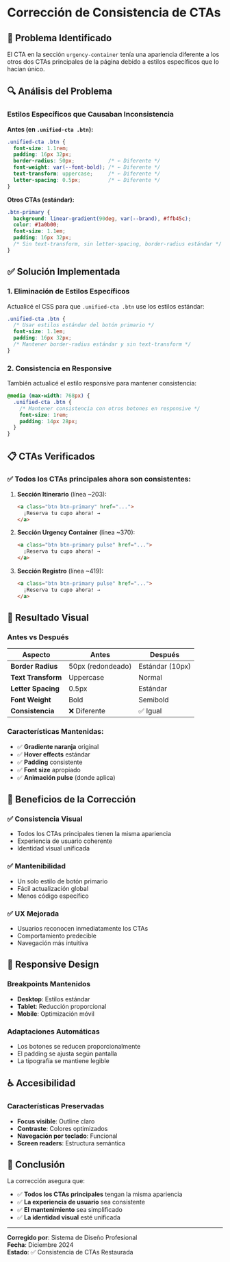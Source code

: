 # Corrección de Consistencia de CTAs

## 🎯 Problema Identificado

El CTA en la sección `urgency-container` tenía una apariencia diferente a los otros dos CTAs principales de la página debido a estilos específicos que lo hacían único.

## 🔍 Análisis del Problema

### Estilos Específicos que Causaban Inconsistencia

**Antes (en `.unified-cta .btn`):**
```css
.unified-cta .btn {
  font-size: 1.1rem;
  padding: 16px 32px;
  border-radius: 50px;           /* ← Diferente */
  font-weight: var(--font-bold); /* ← Diferente */
  text-transform: uppercase;     /* ← Diferente */
  letter-spacing: 0.5px;         /* ← Diferente */
}
```

**Otros CTAs (estándar):**
```css
.btn-primary {
  background: linear-gradient(90deg, var(--brand), #ffb45c);
  color: #1a0b00;
  font-size: 1.1em;
  padding: 16px 32px;
  /* Sin text-transform, sin letter-spacing, border-radius estándar */
}
```

## ✅ Solución Implementada

### 1. **Eliminación de Estilos Específicos**

Actualicé el CSS para que `.unified-cta .btn` use los estilos estándar:

```css
.unified-cta .btn {
  /* Usar estilos estándar del botón primario */
  font-size: 1.1em;
  padding: 16px 32px;
  /* Mantener border-radius estándar y sin text-transform */
}
```

### 2. **Consistencia en Responsive**

También actualicé el estilo responsive para mantener consistencia:

```css
@media (max-width: 768px) {
  .unified-cta .btn {
    /* Mantener consistencia con otros botones en responsive */
    font-size: 1rem;
    padding: 14px 28px;
  }
}
```

## 📋 CTAs Verificados

### ✅ Todos los CTAs principales ahora son consistentes:

1. **Sección Itinerario** (línea ~203):
   ```html
   <a class="btn btn-primary" href="...">
     ¡Reserva tu cupo ahora! →
   </a>
   ```

2. **Sección Urgency Container** (línea ~370):
   ```html
   <a class="btn btn-primary pulse" href="...">
     ¡Reserva tu cupo ahora! →
   </a>
   ```

3. **Sección Registro** (línea ~419):
   ```html
   <a class="btn btn-primary pulse" href="...">
     ¡Reserva tu cupo ahora! →
   </a>
   ```

## 🎨 Resultado Visual

### Antes vs Después

| Aspecto | Antes | Después |
|---------|-------|---------|
| **Border Radius** | 50px (redondeado) | Estándar (10px) |
| **Text Transform** | Uppercase | Normal |
| **Letter Spacing** | 0.5px | Estándar |
| **Font Weight** | Bold | Semibold |
| **Consistencia** | ❌ Diferente | ✅ Igual |

### Características Mantenidas:
- ✅ **Gradiente naranja** original
- ✅ **Hover effects** estándar
- ✅ **Padding** consistente
- ✅ **Font size** apropiado
- ✅ **Animación pulse** (donde aplica)

## 🚀 Beneficios de la Corrección

### ✅ Consistencia Visual
- Todos los CTAs principales tienen la misma apariencia
- Experiencia de usuario coherente
- Identidad visual unificada

### ✅ Mantenibilidad
- Un solo estilo de botón primario
- Fácil actualización global
- Menos código específico

### ✅ UX Mejorada
- Usuarios reconocen inmediatamente los CTAs
- Comportamiento predecible
- Navegación más intuitiva

## 📱 Responsive Design

### Breakpoints Mantenidos
- **Desktop**: Estilos estándar
- **Tablet**: Reducción proporcional
- **Mobile**: Optimización móvil

### Adaptaciones Automáticas
- Los botones se reducen proporcionalmente
- El padding se ajusta según pantalla
- La tipografía se mantiene legible

## ♿ Accesibilidad

### Características Preservadas
- **Focus visible**: Outline claro
- **Contraste**: Colores optimizados
- **Navegación por teclado**: Funcional
- **Screen readers**: Estructura semántica

## 🎯 Conclusión

La corrección asegura que:
- ✅ **Todos los CTAs principales** tengan la misma apariencia
- ✅ **La experiencia de usuario** sea consistente
- ✅ **El mantenimiento** sea simplificado
- ✅ **La identidad visual** esté unificada

---

**Corregido por**: Sistema de Diseño Profesional  
**Fecha**: Diciembre 2024  
**Estado**: ✅ Consistencia de CTAs Restaurada
